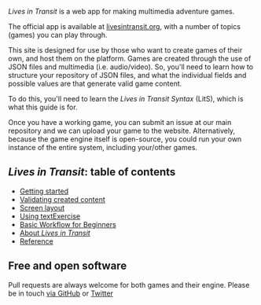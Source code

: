 *Lives in Transit* is a web app for making multimedia adventure games.

The official app is available at [livesintransit.org](https://livesintransit.org), with a number of topics (games) you can play through.

This site is designed for use by those who want to create games of their own, and host them on the platform. Games are created through the use of JSON files and multimedia (i.e. audio/video). So, you'll need to learn how to structure your repository of JSON files, and what the individual fields and possible values are that generate valid game content.

To do this, you'll need to learn the *Lives in Transit Syntax* (LitS), which is what this guide is for.

Once you have a working game, you can submit an issue at our main repository and we can upload your game to the website. Alternatively, because the game engine itself is open-source, you could run your own instance of the entire system, including your/other games.

## *Lives in Transit*: table of contents

- [Getting started](start.md)
- [Validating created content](validation.md)
- [Screen layout](layout.md)
- [Using textExercise](textexercise.md)
- [Basic Workflow for Beginners](workflows.md)
- [About *Lives in Transit*](about.md)
- [Reference](reference.md)

## Free and open software

Pull requests are always welcome for both games and their engine. Please be in touch [via GitHub](https://github.com/uzh/marugoto) or [Twitter](https://twitter.com/transitlives)
